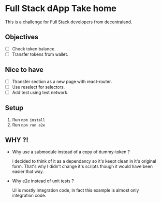 # Full Stack dApp Take home

This is a challenge for Full Stack developers from decentraland.

## Objectives

- [ ] Check token balance.
- [ ] Transfer tokens from wallet.

## Nice to have

- [ ] Ttransfer section as a new page with react-router.
- [ ] Use reselect for selectors.
- [ ] Add test using test network.

## Setup

1. Run `npm install`
2. Run `npm run e2e`

## WHY ?!

- Why use a submodule instead of a copy of dummy-token ?

  I decided to think of it as a dependancy so it's keept clean in it's original form. That's why I didn't change it's scripts though it would have been easier that way.

- Why e2e instead of unit tests ?

  UI is mostly integration code, in fact this example is almost only integration code.
